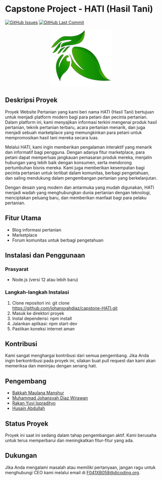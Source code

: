 # Capstone Project - HATI (Hasil Tani)

[![GitHub Issues](https://img.shields.io/github/issues/johansyahdiaz/capstone-HATI.svg)](https://github.com/johansyahdiaz/capstone-HATI/issues)
[![GitHub Last Commit](https://img.shields.io/github/last-commit/johansyahdiaz/capstone-HATI.svg)](https://github.com/johansyahdiaz/capstone-HATI/commits)

<div align="center">
  <img src="src/public/favicon.png" alt="Logo" width="200px">
</div>

## Deskripsi Proyek

Proyek Website Pertanian yang kami beri nama HATI (Hasil Tani) bertujuan untuk menjadi platform modern bagi para petani dan pecinta pertanian. Dalam platform ini, kami menyajikan informasi terkini mengenai produk hasil pertanian, teknik pertanian terbaru, acara pertanian menarik, dan juga menjadi sebuah marketplace yang memungkinkan para petani untuk mempromosikan hasil tani mereka secara luas.

Melalui HATI, kami ingin memberikan pengalaman interaktif yang menarik dan informatif bagi pengguna. Dengan adanya fitur marketplace, para petani dapat memperluas jangkauan pemasaran produk mereka, menjalin hubungan yang lebih baik dengan konsumen, serta mendorong pertumbuhan bisnis mereka. Kami juga memberikan kesempatan bagi pecinta pertanian untuk terlibat dalam komunitas, berbagi pengetahuan, dan saling mendukung dalam pengembangan pertanian yang berkelanjutan.

Dengan desain yang modern dan antarmuka yang mudah digunakan, HATI menjadi wadah yang menghubungkan dunia pertanian dengan teknologi, menciptakan peluang baru, dan memberikan manfaat bagi para pelaku pertanian.

## Fitur Utama

- Blog informasi pertanian
- Marketplace
- Forum komunitas untuk berbagi pengetahuan

## Instalasi dan Penggunaan

### Prasyarat

- Node.js (versi 12 atau lebih baru)

### Langkah-langkah Instalasi

1. Clone repositori ini: git clone https://github.com/johansyahdiaz/capstone-HATI.git
2. Masuk ke direktori proyek
3. Instal dependensi: npm install
4. Jalankan aplikasi: npm start-dev
5. Pastikan koneksi internet aman

## Kontribusi

Kami sangat menghargai kontribusi dari semua pengembang. Jika Anda ingin berkontribusi pada proyek ini, silakan buat pull request dan kami akan memeriksa dan meninjau dengan senang hati.

## Pengembang

- [Bakkah Maulana Manshur](https://github.com/johansyahdiaz)
- [Muhammad Johansyah Diaz Wirawan](https://github.com/bakkah-m)
- [Rakan Yuvi Ispradityo](https://github.com/yuvirakan)
- [Husain Abdullah](https://github.com/HyuZhen13)

## Status Proyek

Proyek ini saat ini sedang dalam tahap pengembangan aktif. Kami berusaha untuk terus memperbarui dan meningkatkan fitur-fitur yang ada.

## Dukungan

Jika Anda mengalami masalah atau memiliki pertanyaan, jangan ragu untuk menghubungi CEO kami melalui email di F041XB058@dicoding.org.

